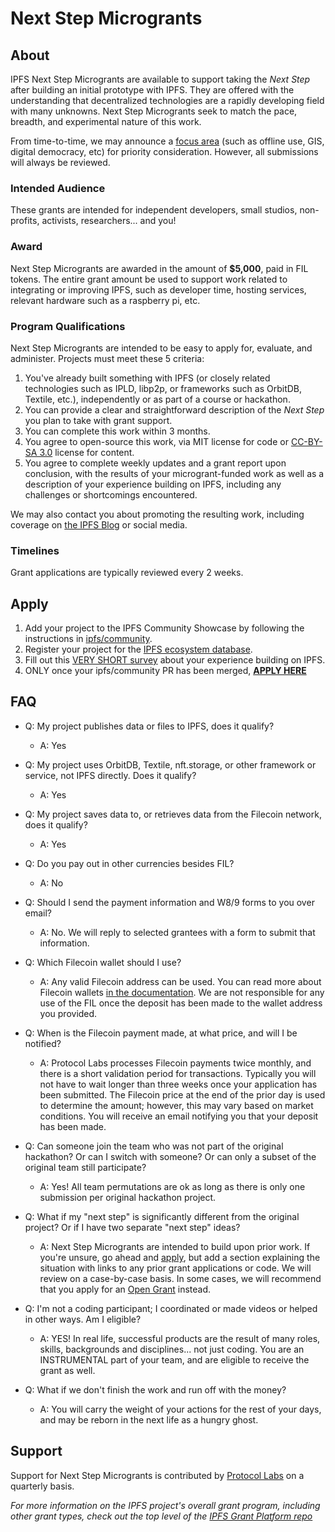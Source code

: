 
# Next Step Microgrants

## About

IPFS Next Step Microgrants are available to support taking the _Next Step_ after building an initial prototype with IPFS. They are offered with the understanding that decentralized technologies are a rapidly developing field with many unknowns. Next Step Microgrants seek to match the pace, breadth, and experimental nature of this work.

From time-to-time, we may announce a [focus area](FOCUS.md) (such as offline use, GIS, digital democracy, etc) for priority consideration. However, all submissions will always be reviewed.

### Intended Audience
These grants are intended for independent developers, small studios, non-profits, activists, researchers... and you! 

### Award
Next Step Microgrants are awarded in the amount of **$5,000**, paid in FIL tokens. The entire grant amount be used to support work related to integrating or improving IPFS, such as developer time, hosting services, relevant hardware such as a raspberry pi, etc. 

### Program Qualifications
Next Step Microgrants are intended to be easy to apply for, evaluate, and administer. Projects must meet these 5 criteria:

1. You've already built something with IPFS (or closely related technologies such as IPLD, libp2p, or frameworks such as OrbitDB, Textile, etc.), independently or as part of a course or hackathon.
1. You can provide a clear and straightforward description of the _Next Step_ you plan to take with grant support.
1. You can complete this work within 3 months. 
1. You agree to open-source this work, via MIT license for code or [CC-BY-SA 3.0](https://ipfs.io/ipfs/QmVreNvKsQmQZ83T86cWSjPu2vR3yZHGPm5jnxFuunEB9u) license for content.
1. You agree to complete weekly updates and a grant report upon conclusion, with the results of your microgrant-funded work as well as a description of your experience building on IPFS, including any challenges or shortcomings encountered.

We may also contact you about promoting the resulting work, including coverage on [the IPFS Blog](https://blog.ipfs.io/) or social media.

### Timelines
Grant applications are typically reviewed every 2 weeks.

## Apply

1. Add your project to the IPFS Community Showcase by following the instructions in [ipfs/community](https://github.com/ipfs/community/blob/master/README.md#ecosystem-projects).
2. Register your project for the [IPFS ecosystem database](https://airtable.com/shrjwvk9pAeAk0Ci7).
3. Fill out this [VERY SHORT survey](https://airtable.com/shrDZMizx03jOa4mQ) about your experience building on IPFS.
4. ONLY once your ipfs/community PR has been merged, [**APPLY HERE**](https://github.com/protocol/ipfs-grants/issues/new?assignees=mishmosh&labels=microgrant&template=microgrant.md&title=%5BMICROGRANT%5D+%3CYour+Title+Here%3E)

## FAQ

* Q: My project publishes data or files to IPFS, does it qualify?
  * A: Yes

* Q: My project uses OrbitDB, Textile, nft.storage, or other framework or service, not IPFS directly. Does it qualify?
  * A: Yes

* Q: My project saves data to, or retrieves data from the Filecoin network, does it qualify?
  * A: Yes

* Q: Do you pay out in other currencies besides FIL?
  * A: No

* Q: Should I send the payment information and W8/9 forms to you over email?
  * A: No. We will reply to selected grantees with a form to submit that information.

* Q: Which Filecoin wallet should I use?
  * A: Any valid Filecoin address can be used. You can read more about Filecoin wallets [in the documentation](https://docs.filecoin.io/reference/#wallets). We are not responsible for any use of the FIL once the deposit has been made to the wallet address you provided.

* Q: When is the Filecoin payment made, at what price, and will I be notified?
  * A: Protocol Labs processes Filecoin payments twice monthly, and there is a short validation period for transactions. Typically you will not have to wait longer than three weeks once your application has been submitted. The Filecoin price at the end of the prior day is used to determine the amount; however, this may vary based on market conditions. You will receive an email notifying you that your deposit has been made.

* Q: Can someone join the team who was not part of the original hackathon? Or can I switch with someone? Or can only a subset of the original team still participate?
  * A: Yes! All team permutations are ok as long as there is only one submission per original hackathon project.

* Q: What if my "next step" is significantly different from the original project? Or if I have two separate "next step" ideas?
  * A: Next Step Microgrants are intended to build upon prior work. If you're unsure, go ahead and [apply](https://github.com/ipfs/devgrants/issues/new?assignees=mishmosh&labels=type%3Amicrogrant&template=microgrant.md&title=Next+Step+Microgrant%3A+%3CYour+Title+Here%3E), but add a section explaining the situation with links to any prior grant applications or code. We will review on a case-by-case basis. In some cases, we will recommend that you apply for an [Open Grant](open-grants/) instead.

* Q: I'm not a coding participant; I coordinated or made videos or helped in other ways. Am I eligible?
  * A: YES! In real life, successful products are the result of many roles, skills, backgrounds and disciplines... not just coding. You are an INSTRUMENTAL part of your team, and are eligible to receive the grant as well.

* Q: What if we don't finish the work and run off with the money?
  * A: You will carry the weight of your actions for the rest of your days, and may be reborn in the next life as a hungry ghost.

## Support
Support for Next Step Microgrants is contributed by [Protocol Labs](https://protocol.ai/) on a quarterly basis.


_For more information on the IPFS project's overall grant program, including other grant types, check out the top level of the [IPFS Grant Platform repo](https://github.com/ipfs/devgrants)_
